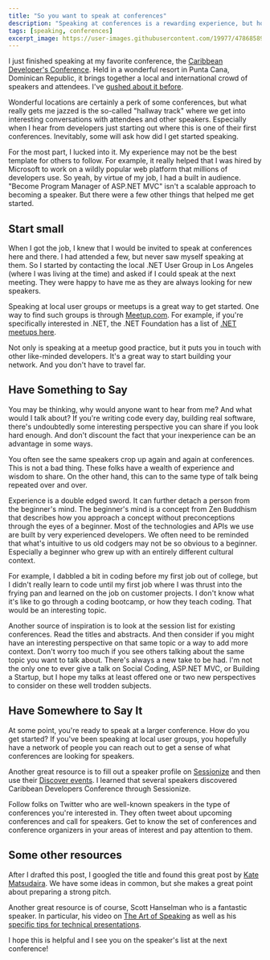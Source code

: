 ```yaml
---
title: "So you want to speak at conferences"
description: "Speaking at conferences is a rewarding experience, but how do you get started. Here are a few tip."
tags: [speaking, conferences]
excerpt_image: https://user-images.githubusercontent.com/19977/47868589-c77bb500-ddc1-11e8-9ec7-532c219b1dde.png
---
```


I just finished speaking at my favorite conference, the [Caribbean Developer's Conference](https://cdc.dev/). Held in a wonderful resort in Punta Cana, Dominican Republic, it brings together a local and international crowd of speakers and attendees. I've [gushed about it before](https://haacked.com/archive/2018/11/02/caribbean-developer-conf/).

Wonderful locations are certainly a perk of some conferences, but what really gets me jazzed is the so-called "hallway track" where we get into interesting conversations with attendees and other speakers. Especially when I hear from developers just starting out where this is one of their first conferences. Inevitably, some will ask how did I get started speaking.

For the most part, I lucked into it. My experience may not be the best template for others to follow. For example, it really helped that I was hired by Microsoft to work on a wildly popular web platform that millions of developers use. So yeah, by virtue of my job, I had a built in audience. "Become Program Manager of ASP.NET MVC" isn't a scalable approach to becoming a speaker. But there were a few other things that helped me get started.

## Start small

When I got the job, I knew that I would be invited to speak at conferences here and there. I had attended a few, but never saw myself speaking at them. So I started by contacting the local .NET User Group in Los Angeles (where I was living at the time) and asked if I could speak at the next meeting. They were happy to have me as they are always looking for new speakers.

Speaking at local user groups or meetups is a great way to get started. One way to find such groups is through [Meetup.com](https://www.meetup.com/). For example, if you're specifically interested in .NET, the .NET Foundation has a list of [.NET meetups here](https://www.meetup.com/pro/dotnet/).

Not only is speaking at a meetup good practice, but it puts you in touch with other like-minded developers. It's a great way to start building your network. And you don't have to travel far.

## Have Something to Say

You may be thinking, why would anyone want to hear from me? And what would I talk about? If you're writing code every day, building real software, there's undoubtedly some interesting perspective you can share if you look hard enough. And don't discount the fact that your inexperience can be an advantage in some ways.

You often see the same speakers crop up again and again at conferences. This is not a bad thing. These folks have a wealth of experience and wisdom to share. On the other hand, this can to the same type of talk being repeated over and over.

Experience is a double edged sword. It can further detach a person from the beginner's mind. The beginner's mind is a concept from Zen Buddhism that describes how you approach a concept without preconceptions through the eyes of a beginner. Most of the technologies and APIs we use are built by very experienced developers. We often need to be reminded that what's intuitive to us old codgers may not be so obvious to a beginner. Especially a beginner who grew up with an entirely different cultural context.

For example, I dabbled a bit in coding before my first job out of college, but I didn't really learn to code until my first job where I was thrust into the frying pan and learned on the job on customer projects. I don't know what it's like to go through a coding bootcamp, or how they teach coding. That would be an interesting topic.

Another source of inspiration is to look at the session list for existing conferences. Read the titles and abstracts. And then consider if you might have an interesting perspective on that same topic or a way to add more context. Don't worry too much if you see others talking about the same topic you want to talk about. There's always a new take to be had. I'm not the only one to ever give a talk on Social Coding, ASP.NET MVC, or Building a Startup, but I hope my talks at least offered one or two new perspectives to consider on these well trodden subjects.

## Have Somewhere to Say It

At some point, you're ready to speak at a larger conference. How do you get started? If you've been speaking at local user groups, you hopefully have a network of people you can reach out to get a sense of what conferences are looking for speakers.

Another great resource is to fill out a speaker profile on [Sessionize](https://sessionize.com/) and then use their [Discover events](https://sessionize.com/app/speaker/discover). I learned that several speakers discovered Caribbean Developers Conference through Sessionize.

Follow folks on Twitter who are well-known speakers in the type of conferences you're interested in. They often tweet about upcoming conferences and call for speakers. Get to know the set of conferences and conference organizers in your areas of interest and pay attention to them.

## Some other resources

After I drafted this post, I googled the title and found this great post by [Kate Matsudaira](https://katemats.com/blog/public-speaking-at-a-conference). We have some ideas in common, but she makes a great point about preparing a strong pitch.

Another great resource is of course, Scott Hanselman who is a fantastic speaker. In particular, his video on [The Art of Speaking](https://www.hanselman.com/blog/video-the-art-of-speaking-with-scott-hanselman) as well as his [specific tips for technical presentations](https://www.hanselman.com/blog/tips-for-preparing-for-a-technical-presentation).

I hope this is helpful and I see you on the speaker's list at the next conference!
